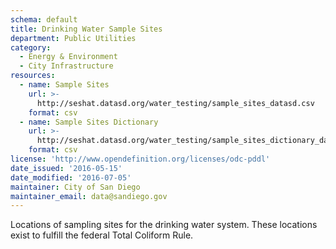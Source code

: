 ```yaml
---
schema: default
title: Drinking Water Sample Sites
department: Public Utilities
category:
  - Energy & Environment
  - City Infrastructure
resources:
  - name: Sample Sites
    url: >-
      http://seshat.datasd.org/water_testing/sample_sites_datasd.csv
    format: csv
  - name: Sample Sites Dictionary
    url: >-
      http://seshat.datasd.org/water_testing/sample_sites_dictionary_datasd.csv
    format: csv
license: 'http://www.opendefinition.org/licenses/odc-pddl'
date_issued: '2016-05-15'
date_modified: '2016-07-05'
maintainer: City of San Diego
maintainer_email: data@sandiego.gov
---
```

Locations of sampling sites for the drinking water system.
These locations exist to fulfill the federal Total Coliform Rule.

